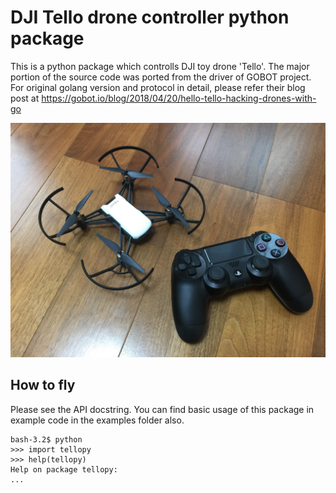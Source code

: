 # DJI Tello drone controller python package

This is a python package which controlls DJI toy drone 'Tello'. The major portion of the source
code was ported from the driver of GOBOT project. For original golang version and protocol in
detail, please refer their blog post at
https://gobot.io/blog/2018/04/20/hello-tello-hacking-drones-with-go

![photo](files/tello-and-gamepad.png)

## How to fly
Please see the API docstring.
You can find basic usage of this package in example code in the examples folder also.
```
bash-3.2$ python
>>> import tellopy
>>> help(tellopy)
Help on package tellopy:
...
```
